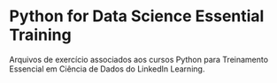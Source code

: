 # Python for Data Science Essential Training

Arquivos de exercício associados aos cursos Python para Treinamento Essencial em Ciência de Dados do LinkedIn Learning.
